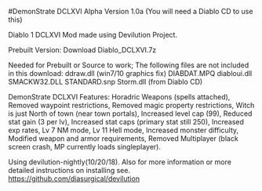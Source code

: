 #DemonStrate DCLXVI
Alpha Version 1.0a (You will need a Diablo CD to use this)

Diablo 1 DCLXVI Mod made using Devilution Project.

Prebuilt Version: Download Diablo_DCLXVI.7z

Needed for Prebuilt or Source to work; 
The following files are not included in this download: 
ddraw.dll (win7/10 graphics fix) 
DIABDAT.MPQ diabloui.dll SMACKW32.DLL STANDARD.snp Storm.dll (from Diablo CD)

DemonStrate DCLXVI Features: 
Horadric Weapons (spells attached), 
Removed waypoint restrictions, 
Removed magic property restrictions, 
Witch is just North of town (near town portals), 
Increased level cap (99), 
Reduced stat gain (3 per lv), 
Increased stat caps (primary stat still 250), 
Increased exp rates, 
Lv 7 NM mode, 
Lv 11 Hell mode, 
Increased monster difficulty, 
Modified weapon and armor requirements, 
Removed Multiplayer (black screen crash, MP currently loads singleplayer).

Using devilution-nightly(10/20/18). Also for more information or more detailed instructions on installing see. https://github.com/diasurgical/devilution
